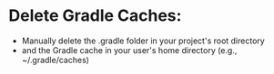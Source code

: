 # Delete Gradle Caches:

+ Manually delete the .gradle folder in your project's root directory
+ and the Gradle cache in your user's home directory (e.g., ~/.gradle/caches)